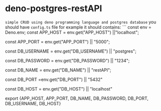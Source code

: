 # deno-postgres-restAPI

`simple CRUD using deno programming language and postgres database`
you should have `config.ts` file
for example it should contains: ```
const env = Deno.env;
const APP_HOST = env.get("APP_HOST") ||"localhost";

const APP_PORT = env.get("APP_PORT") || "5000";

const DB_USERNAME = env.get("DB_USERNAME") || "postgres";

const DB_PASSWORD = env.get("DB_PASSWORD") || "1234";

const DB_NAME = env.get("DB_NAME") || "restAPI";

const DB_PORT  =env.get("DB_PORT") || "5432"

const DB_HOST = env.get("DB_HOST") || "localhost"



export {APP_HOST, APP_PORT, DB_NAME, DB_PASSWORD, DB_PORT, DB_USERNAME, DB_HOST}
```
